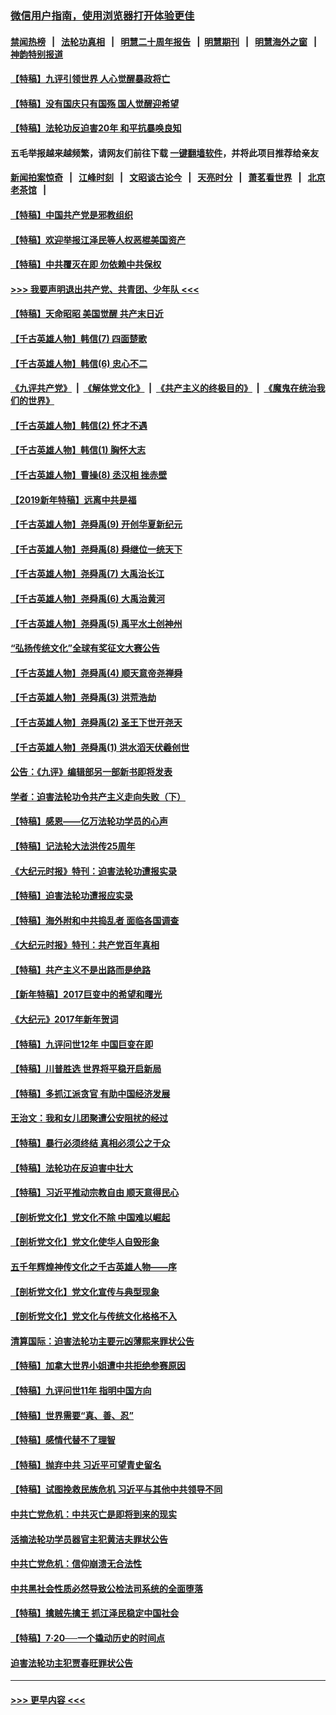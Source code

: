 ### [微信用户指南，使用浏览器打开体验更佳](https://github.com/gfw-breaker/banned-news1/blob/master/indexes/wechat-guide.md?t=0)
#### [禁闻热榜](热点新闻.md?t=0)  &nbsp;&nbsp;|&nbsp;&nbsp; [法轮功真相](https://github.com/gfw-breaker/truth/blob/master/README.md?t=0) &nbsp;&nbsp;|&nbsp;&nbsp; [明慧二十周年报告](https://github.com/gfw-breaker/mh-reports/blob/master/README.md?t=0) &nbsp;&nbsp;|&nbsp;&nbsp;[明慧期刊](https://github.com/gfw-breaker/mh-qikan) &nbsp;&nbsp;|&nbsp;&nbsp; [明慧海外之窗](https://github.com/gfw-breaker/mh-news/blob/master/README.md?t=0) &nbsp;&nbsp;|&nbsp;&nbsp; [神韵特别报道](https://github.com/gfw-breaker/mh-news/blob/master/shenyun.md?t=0)
#### [【特稿】九评引领世界 人心觉醒暴政将亡](../pages/nsc424/n11660496.md?t=02051944) 
#### [【特稿】没有国庆只有国殇 国人觉醒迎希望](../pages/nsc424/n11549354.md?t=02051944) 
#### [【特稿】法轮功反迫害20年 和平抗暴唤良知](../pages/nsc424/n11389135.md?t=02051944) 
#### 五毛举报越来越频繁，请网友们前往下载 [一键翻墙软件](https://github.com/gfw-breaker/ssr-accounts)，并将此项目推荐给亲友
#### [新闻拍案惊奇](https://github.com/gfw-breaker/banned-news1/blob/master/pages/link4.md) &nbsp;&nbsp;|&nbsp;&nbsp; [江峰时刻](https://github.com/gfw-breaker/banned-news1/blob/master/pages/link4.md) &nbsp;&nbsp;|&nbsp;&nbsp; [文昭谈古论今](https://github.com/gfw-breaker/banned-news1/blob/master/pages/link4.md) &nbsp;&nbsp;|&nbsp;&nbsp; [天亮时分](https://github.com/gfw-breaker/banned-news1/blob/master/pages/link4.md) &nbsp;&nbsp;|&nbsp;&nbsp; [萧茗看世界](https://github.com/gfw-breaker/banned-news1/blob/master/pages/link4.md) &nbsp;&nbsp;|&nbsp;&nbsp; [北京老茶馆](https://github.com/gfw-breaker/banned-news1/blob/master/pages/link4.md) &nbsp;&nbsp;|&nbsp;&nbsp; 
#### [【特稿】中国共产党是邪教组织](../pages/nsc424/n11355551.md?t=02051944) 
#### [【特稿】欢迎举报江泽民等人权恶棍美国资产](../pages/nsc424/n11303040.md?t=02051944) 
#### [【特稿】中共覆灭在即 勿依赖中共保权](../pages/nsc424/n11278510.md?t=02051944) 
#### [>>> 我要声明退出共产党、共青团、少年队 <<<](https://github.com/begood0513/goodnews/blob/master/quit/letter.md) 
#### [【特稿】天命昭昭 美国觉醒 共产末日近](../pages/nsc424/n11150259.md?t=02051944) 
#### [【千古英雄人物】韩信(7) 四面楚歌](../pages/nsc424/n7552608.md?t=02051944) 
#### [【千古英雄人物】韩信(6) 忠心不二](../pages/nsc424/n7552572.md?t=02051944) 
#### [《九评共产党》](https://github.com/begood0513/9ping.md/blob/master/README.md) &nbsp;|&nbsp; [《解体党文化》](../../../../jtdwh.md/blob/master/README.md)  &nbsp;|&nbsp; [《共产主义的终极目的》](../../../../gczydzjmd.md/blob/master/README.md) &nbsp;|&nbsp; [《魔鬼在统治我们的世界》](../../../../mgztzwmdsj.md/blob/master/README.md) 
#### [【千古英雄人物】韩信(2) 怀才不遇](../pages/nsc424/n7547691.md?t=02051944) 
#### [【千古英雄人物】韩信(1) 胸怀大志](../pages/nsc424/n7544501.md?t=02051944) 
#### [【千古英雄人物】曹操(8) 丞汉相 挫赤壁](../pages/nsc424/n7662490.md?t=02051944) 
#### [【2019新年特稿】远离中共是福](../pages/nsc424/n10942748.md?t=02051944) 
#### [【千古英雄人物】尧舜禹(9) 开创华夏新纪元](../pages/nsc424/n7519873.md?t=02051944) 
#### [【千古英雄人物】尧舜禹(8) 舜继位一统天下](../pages/nsc424/n7515411.md?t=02051944) 
#### [【千古英雄人物】尧舜禹(7) 大禹治长江](../pages/nsc424/n7475820.md?t=02051944) 
#### [【千古英雄人物】尧舜禹(6) 大禹治黄河](../pages/nsc424/n7475816.md?t=02051944) 
#### [【千古英雄人物】尧舜禹(5) 禹平水土创神州](../pages/nsc424/n7475809.md?t=02051944) 
#### [“弘扬传统文化”全球有奖征文大赛公告](../pages/nsc424/n10889849.md?t=02051944) 
#### [【千古英雄人物】尧舜禹(4) 顺天意帝尧禅舜](../pages/nsc424/n7471624.md?t=02051944) 
#### [【千古英雄人物】尧舜禹(3) 洪荒浩劫](../pages/nsc424/n7471607.md?t=02051944) 
#### [【千古英雄人物】尧舜禹(2) 圣王下世开尧天](../pages/nsc424/n7467643.md?t=02051944) 
#### [【千古英雄人物】尧舜禹(1) 洪水滔天伏羲创世](../pages/nsc424/n7467618.md?t=02051944) 
#### [公告：《九评》编辑部另一部新书即将发表](../pages/nsc424/n10405104.md?t=02051944) 
#### [学者：迫害法轮功令共产主义走向失败（下）](../pages/nsc424/n10009951.md?t=02051944) 
#### [【特稿】感恩——亿万法轮功学员的心声](../pages/nsc424/n9880260.md?t=02051944) 
#### [【特稿】记法轮大法洪传25周年](../pages/nsc424/n9116480.md?t=02051944) 
#### [《大纪元时报》特刊：迫害法轮功遭报实录](../pages/nsc424/n9082916.md?t=02051944) 
#### [【特稿】迫害法轮功遭报应实录](../pages/nsc424/n9055656.md?t=02051944) 
#### [【特稿】海外附和中共捣乱者 面临各国调查](../pages/nsc424/n9047645.md?t=02051944) 
#### [《大纪元时报》特刊：共产党百年真相](../pages/nsc424/n8879818.md?t=02051944) 
#### [【特稿】共产主义不是出路而是绝路](../pages/nsc424/n8792816.md?t=02051944) 
#### [【新年特稿】2017巨变中的希望和曙光](../pages/nsc424/n8655525.md?t=02051944) 
#### [《大纪元》2017年新年贺词](../pages/nsc424/n8651727.md?t=02051944) 
#### [【特稿】九评问世12年 中国巨变在即](../pages/nsc424/n8506053.md?t=02051944) 
#### [【特稿】川普胜选 世界将平稳开启新局](../pages/nsc424/n8482166.md?t=02051944) 
#### [【特稿】多抓江派贪官 有助中国经济发展](../pages/nsc424/n8454769.md?t=02051944) 
#### [王治文：我和女儿团聚遭公安阻扰的经过](../pages/nsc424/n8186638.md?t=02051944) 
#### [【特稿】暴行必须终结‭ ‬真相必须公之于众](../pages/nsc424/n8103572.md?t=02051944) 
#### [【特稿】法轮功在反迫害中壮大](../pages/nsc424/n7915493.md?t=02051944) 
#### [【特稿】习近平推动宗教自由 顺天意得民心](../pages/nsc424/n7782230.md?t=02051944) 
#### [【剖析党文化】党文化不除 中国难以崛起](../pages/nsc424/n7484466.md?t=02051944) 
#### [【剖析党文化】党文化使华人自毁形象](../pages/nsc424/n7480414.md?t=02051944) 
#### [五千年辉煌神传文化之千古英雄人物——序](../pages/nsc424/n7465898.md?t=02051944) 
#### [【剖析党文化】党文化宣传与典型现象](../pages/nsc424/n4667282.md?t=02051944) 
#### [【剖析党文化】党文化与传统文化格格不入](../pages/nsc424/n4665279.md?t=02051944) 
#### [清算国际：迫害法轮功主要元凶薄熙来罪状公告](../pages/nsc424/n4621860.md?t=02051944) 
#### [【特稿】加拿大世界小姐遭中共拒绝参赛原因](../pages/nsc424/n4585305.md?t=02051944) 
#### [【特稿】九评问世11年 指明中国方向](../pages/nsc424/n4578971.md?t=02051944) 
#### [【特稿】世界需要“真、善、忍”](../pages/nsc424/n4577812.md?t=02051944) 
#### [【特稿】感情代替不了理智](../pages/nsc424/n4564327.md?t=02051944) 
#### [【特稿】抛弃中共 习近平可望青史留名](../pages/nsc424/n4549169.md?t=02051944) 
#### [【特稿】试图挽救民族危机 习近平与其他中共领导不同](../pages/nsc424/n4548555.md?t=02051944) 
#### [中共亡党危机：中共灭亡是即将到来的现实](../pages/nsc424/n4547349.md?t=02051944) 
#### [活摘法轮功学员器官主犯黄洁夫罪状公告](../pages/nsc424/n4547015.md?t=02051944) 
#### [中共亡党危机：信仰崩溃无合法性](../pages/nsc424/n4545222.md?t=02051944) 
#### [中共黑社会性质必然导致公检法司系统的全面堕落](../pages/nsc424/n4541854.md?t=02051944) 
#### [【特稿】擒贼先擒王 抓江泽民稳定中国社会](../pages/nsc424/n4530296.md?t=02051944) 
#### [【特稿】7‧20──一个撬动历史的时间点](../pages/nsc424/n4481700.md?t=02051944) 
#### [迫害法轮功主犯贾春旺罪状公告](../pages/nsc424/n4455857.md?t=02051944) 

----
#### [ >>> 更早内容 <<< ](../indexes/nsc424-earlier.md)

